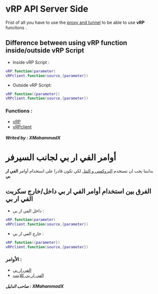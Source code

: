 # vRP API Server Side
Frist of all you have to use the [proxy and tunnel](https://github.com/XMahammadX/Tutorials/blob/master/vRP%20Documentation/Proxy-Tunnel/Server-Side/README.md#use-proxy--tunnel-for-server-side) to be able to use **vRP** funcitons .
## Difference between using vRP function inside/outside vRP Script
* Inside vRP Script :
```lua
vRP.function(parameter)
vRPclient.function(source,{parameter})
```
* Outside vRP Script:
```lua
vRP.function({parameter})
vRPclient.function(source,{parameter})
```
### Functions :
* [vRP](https://github.com/XMahammadX/Tutorials/tree/master/vRP%20Documentation/Server-Side/vRP)
* [vRPclient](https://github.com/XMahammadX/Tutorials/tree/master/vRP%20Documentation/Server-Side/vRPclient)
##### Writed by : XMahammadX
# أوامر الفي ار بي لجانب السيرفر
بدايتنا يجب ان تستخدم [البروكسي و التنل](https://github.com/XMahammadX/Tutorials/blob/master/vRP%20Documentation/Proxy-Tunnel/Server-Side/README.md#%D8%A7%D8%B3%D8%AA%D8%AE%D8%AF%D8%A7%D9%85-%D8%A7%D9%84%D8%A8%D8%B1%D9%88%D9%83%D8%B3%D9%8A-%D9%88%D8%A7%D9%84%D8%AA%D9%86%D9%84-%D9%84%D8%AC%D8%A7%D9%86%D8%A8-%D8%A7%D9%84%D8%B3%D9%8A%D8%B1%D9%81%D8%B1) لكي تكون قادرا على استخدام أوامر **الفي ار بي**

## الفرق بين استخدام أوامر الفي ار بي داخل/خارج سكربت الفي ار بي
* داخل الفي ار بي :
```lua
vRP.function(parameter)
vRPclient.function(source,{parameter})
```
* خارج الفي ار بي :
```lua
vRP.function({parameter})
vRPclient.function(source,{parameter})
```
### الأوامر :
* [الفي ار بي](https://github.com/XMahammadX/Tutorials/tree/master/vRP%20Documentation/Server-Side/vRP)
* [الفي ار بي كلاينت](https://github.com/XMahammadX/Tutorials/tree/master/vRP%20Documentation/Server-Side/vRPclient)
##### صاحب الدليل : XMahammadX
